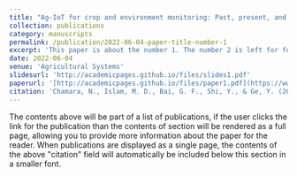 ```yaml
---
title: "Ag-IoT for crop and environment monitoring: Past, present, and future"
collection: publications
category: manuscripts
permalink: /publication/2022-06-04-paper-title-number-1
excerpt: 'This paper is about the number 1. The number 2 is left for future work.'
date: 2022-06-04
venue: 'Agricultural Systems'
slidesurl: 'http://academicpages.github.io/files/slides1.pdf'
paperurl: '[http://academicpages.github.io/files/paper1.pdf](https://www.sciencedirect.com/science/article/pii/S0308521X22001330)'
citation: 'Chamara, N., Islam, M. D., Bai, G. F., Shi, Y., & Ge, Y. (2022). Ag-IoT for crop and environment monitoring: Past, present, and future. Agricultural systems, 203, 103497.'
---
```


The contents above will be part of a list of publications, if the user clicks the link for the publication than the contents of section will be rendered as a full page, allowing you to provide more information about the paper for the reader. When publications are displayed as a single page, the contents of the above "citation" field will automatically be included below this section in a smaller font.
